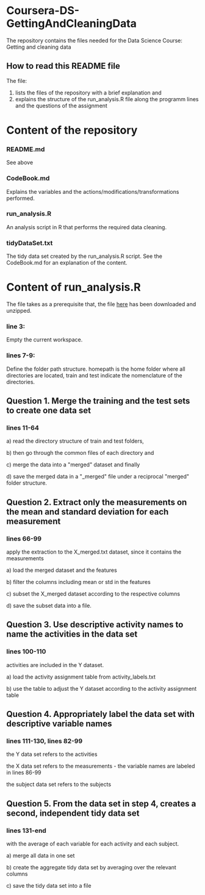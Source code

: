# Coursera-DS-GettingAndCleaningData
The repository contains the files needed for the Data Science Course: Getting and cleaning data

## How to read this README file
The file:
1. lists the files of the repository with a brief explanation and 
2. explains the structure of the run_analysis.R file along the programm lines and the questions of the assignment

# Content of the repository
### README.md
See above

### CodeBook.md
Explains the variables and the actions/modifications/transformations performed.

### run_analysis.R
An analysis script in R that performs the required data cleaning.

### tidyDataSet.txt
The tidy data set created by the run_analysis.R script. See the CodeBook.md for an explanation of the content.

# Content of run_analysis.R
The file takes as a prerequisite that, the file [here](https://d396qusza40orc.cloudfront.net/getdata%2Fprojectfiles%2FUCI%20HAR%20Dataset.zip) has been downloaded and unzipped.

### line 3:
Empty the current workspace.

### lines 7-9:
Define the folder path structure. 
homepath is the home folder where all directories are located, train and test indicate the nomenclature of the directories.

## Question 1. Merge the training and the test sets to create one data set
### lines 11-64

a) read the directory structure of train and test folders,

b) then go through the common files of each directory and 

c) merge the data into a "merged" dataset and finally

d) save the merged data in a "_merged" file under a reciprocal "merged" folder structure.

## Question 2. Extract only the measurements on the mean and standard deviation for each measurement
### lines 66-99

apply the extraction to the X_merged.txt dataset, since it contains the measurements

a) load the merged dataset and the features

b) filter the columns including mean or std in the features

c) subset the X_merged dataset according to the respective columns

d) save the subset data into a file.


## Question 3. Use descriptive activity names to name the activities in the data set
### lines 100-110
activities are included in the Y dataset.

a) load the activity assignment table from activity_labels.txt

b) use the table to adjust the Y dataset according to the activity assignment table

## Question 4. Appropriately label the data set with descriptive variable names
### lines 111-130, lines 82-99
the Y data set refers to the activities

the X data set refers to the measurements - the variable names are labeled in lines 86-99

the subject data set refers to the subjects 

## Question 5. From the data set in step 4, creates a second, independent tidy data set 
### lines 131-end
with the average of each variable for each activity and each subject.

a) merge all data in one set

b) create the aggregate tidy data set by averaging over the relevant columns

c) save the tidy data set into a file
